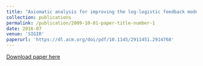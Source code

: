 ```yaml
---
title: "Axiomatic analysis for improving the log-logistic feedback model"
collection: publications
permalink: /publication/2009-10-01-paper-title-number-1
date: 2016-07
venue: 'SIGIR'
paperurl: 'https://dl.acm.org/doi/pdf/10.1145/2911451.2914768'
---
```



[Download paper here](http://academicpages.github.io/files/paper1.pdf)

